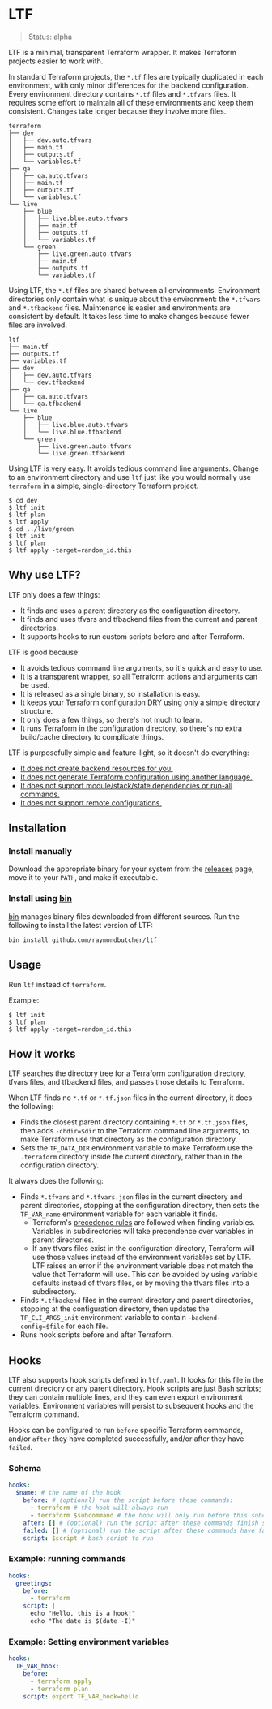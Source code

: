 # LTF

> Status: alpha

LTF is a minimal, transparent Terraform wrapper. It makes Terraform projects easier to work with.

In standard Terraform projects, the `*.tf` files are typically duplicated in each environment, with only minor differences for the backend configuration. Every environment directory contains `*.tf` files and `*.tfvars` files. It requires some effort to maintain all of these environments and keep them consistent. Changes take longer because they involve more files.

```
terraform
├── dev
│   ├── dev.auto.tfvars
│   ├── main.tf
│   ├── outputs.tf
│   └── variables.tf
├── qa
│   ├── qa.auto.tfvars
│   ├── main.tf
│   ├── outputs.tf
│   └── variables.tf
└── live
    ├── blue
    │   ├── live.blue.auto.tfvars
    │   ├── main.tf
    │   ├── outputs.tf
    │   └── variables.tf
    └── green
        ├── live.green.auto.tfvars
        ├── main.tf
        ├── outputs.tf
        └── variables.tf
```

Using LTF, the `*.tf` files are shared between all environments. Environment directories only contain what is unique about the environment: the `*.tfvars` and `*.tfbackend` files. Maintenance is easier and environments are consistent by default. It takes less time to make changes because fewer files are involved.

```
ltf
├── main.tf
├── outputs.tf
├── variables.tf
├── dev
│   ├── dev.auto.tfvars
│   └── dev.tfbackend
├── qa
│   ├── qa.auto.tfvars
│   └── qa.tfbackend
└── live
    ├── blue
    │   ├── live.blue.auto.tfvars
    │   └── live.blue.tfbackend
    └── green
        ├── live.green.auto.tfvars
        └── live.green.tfbackend
```

Using LTF is very easy. It avoids tedious command line arguments. Change to an environment directory and use `ltf` just like you would normally use `terraform` in a simple, single-directory Terraform project.

```
$ cd dev
$ ltf init
$ ltf plan
$ ltf apply
$ cd ../live/green
$ ltf init
$ ltf plan
$ ltf apply -target=random_id.this
```

## Why use LTF?

LTF only does a few things:

* It finds and uses a parent directory as the configuration directory.
* It finds and uses tfvars and tfbackend files from the current and parent directories.
* It supports hooks to run custom scripts before and after Terraform.

LTF is good because:

* It avoids tedious command line arguments, so it's quick and easy to use.
* It is a transparent wrapper, so all Terraform actions and arguments can be used.
* It is released as a single binary, so installation is easy.
* It keeps your Terraform configuration DRY using only a simple directory structure.
* It only does a few things, so there's not much to learn.
* It runs Terraform in the configuration directory, so there's no extra build/cache directory to complicate things.

LTF is purposefully simple and feature-light, so it doesn't do everything:

* [It does not create backend resources for you.](https://github.com/raymondbutcher/ltf/issues/11)
* [It does not generate Terraform configuration using another language.](https://github.com/raymondbutcher/ltf/issues/12)
* [It does not support module/stack/state dependencies or run-all commands.](https://github.com/raymondbutcher/ltf/issues/13)
* [It does not support remote configurations.](https://github.com/raymondbutcher/ltf/issues/14)

## Installation

### Install manually

Download the appropriate binary for your system from the [releases](https://github.com/raymondbutcher/ltf/releases) page, move it to your `PATH`, and make it executable.

### Install using [bin](https://github.com/marcosnils/bin)

[bin](https://github.com/marcosnils/bin) manages binary files downloaded from different sources. Run the following to install the latest version of LTF:

```
bin install github.com/raymondbutcher/ltf
```

## Usage

Run `ltf` instead of `terraform`.

Example:

```
$ ltf init
$ ltf plan
$ ltf apply -target=random_id.this
```

## How it works

LTF searches the directory tree for a Terraform configuration directory, tfvars files, and tfbackend files, and passes those details to Terraform.

When LTF finds no `*.tf` or `*.tf.json` files in the current directory, it does the following:

* Finds the closest parent directory containing `*.tf` or `*.tf.json` files, then adds `-chdir=$dir` to the Terraform command line arguments, to make Terraform use that directory as the configuration directory.
* Sets the `TF_DATA_DIR` environment variable to make Terraform use the `.terraform` directory inside the current directory, rather than in the configuration directory.

It always does the following:

* Finds `*.tfvars` and `*.tfvars.json` files in the current directory and parent directories, stopping at the configuration directory, then sets the `TF_VAR_name` environment variable for each variable it finds.
  * Terraform's [precedence rules](https://www.terraform.io/language/values/variables#variable-definition-precedence) are followed when finding variables. Variables in subdirectories will take precendence over variables in parent directories.
  * If any tfvars files exist in the configuration directory, Terraform will use those values instead of the environment variables set by LTF. LTF raises an error if the environment variable does not match the value that Terraform will use. This can be avoided by using variable defaults instead of tfvars files, or by moving the tfvars files into a subdirectory.
* Finds `*.tfbackend` files in the current directory and parent directories, stopping at the configuration directory, then updates the `TF_CLI_ARGS_init` environment variable to contain `-backend-config=$file` for each file.
* Runs hook scripts before and after Terraform.

## Hooks

LTF also supports hook scripts defined in `ltf.yaml`. It looks for this file in the current directory or any parent directory. Hook scripts are just Bash scripts; they can contain multiple lines, and they can even export environment variables. Environment variables will persist to subsequent hooks and the Terraform command.

Hooks can be configured to run `before` specific Terraform commands, and/or `after` they have completed successfully, and/or after they have `failed`.

### Schema

```yaml
hooks:
  $name: # the name of the hook
    before: # (optional) run the script before these commands:
      - terraform # the hook will always run
      - terraform $subcommand # the hook will only run before this subcommand
    after: [] # (optional) run the script after these commands finish successfully
    failed: [] # (optional) run the script after these commands have failed
    script: $script # bash script to run
```

### Example: running commands

```yaml
hooks:
  greetings:
    before:
      - terraform
    script: |
      echo "Hello, this is a hook!"
      echo "The date is $(date -I)"
```

### Example: Setting environment variables

```yaml
hooks:
  TF_VAR_hook:
    before:
      - terraform apply
      - terraform plan
    script: export TF_VAR_hook=hello
```
